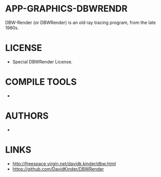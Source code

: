 APP-GRAPHICS-DBWRENDR
=====================

DBW-Render (or DBWRender) is an old ray tracing program, from the late 1980s.

LICENSE
===============
* Special DBWRender License. 

COMPILE TOOLS
===============
* 

AUTHORS
===============
* 

LINKS
===============
* http://freespace.virgin.net/davidk.kinder/dbw.html
* https://github.com/DavidKinder/DBWRender
